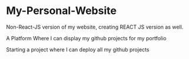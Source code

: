 # My-Personal-Website

Non-React-JS version of my website, creating REACT JS version as well.

A Platform Where I can display my github projects for my portfolio

Starting a project where I can deploy all my github projects
